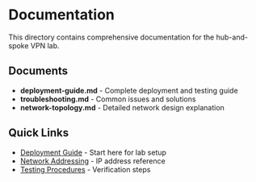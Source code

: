 # Documentation

This directory contains comprehensive documentation for the hub-and-spoke VPN lab.

## Documents

- **deployment-guide.md** - Complete deployment and testing guide
- **troubleshooting.md** - Common issues and solutions
- **network-topology.md** - Detailed network design explanation

## Quick Links

- [Deployment Guide](deployment-guide.md) - Start here for lab setup
- [Network Addressing](deployment-guide.md#network-addressing-reference) - IP address reference
- [Testing Procedures](deployment-guide.md#testing-and-verification) - Verification steps
